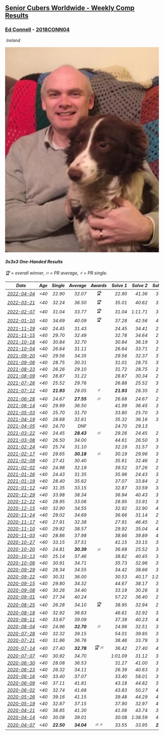 <style>table {white-space: nowrap;}</style>
<link rel="stylesheet" type="text/css" href="/scw-comp/css/flags.css" />

## [Senior Cubers Worldwide - Weekly Comp Results](/scw-comp/results/)
### [Ed Connell](README.md) - [2018CONN04](https://www.worldcubeassociation.org/persons/2018CONN04?event=333oh)

<i class="flag flag-IE" />&nbsp;Ireland

![Ed Connell](1583010027.jpg)

#### 3x3x3 One-Handed Results

<span style="white-space: nowrap;">🏆 = overall winner</span>, <span style="white-space: nowrap;">🔥 = PR average</span>, <span style="white-space: nowrap;">⚡ = PR single</span>.

| Date | Age | Single | Average | Awards | Solve 1 | Solve 2 | Solve 3 | Solve 4 | Solve 5 | Video |
| :--: | :--: | --: | --: | :--: | --: | --: | --: | --: | --: | :-- |
| [2022-04-04](../../results/2022-04-04/333oh.md) | <40 | 22.90 | 32.07 | 🏆 | 22.90 | 41.36 | 33.99 | 28.68 | 33.55 | [Desktop](https://www.facebook.com/events/655069328915915/permalink/663064401449741) / [Mobile](https://m.facebook.com/events/655069328915915?view=permalink&id=663064401449741) |
| [2022-03-21](../../results/2022-03-21/333oh.md) | <40 | 32.24 | 36.50 | 🏆 | 35.01 | 40.62 | 32.24 | 33.88 | 46.57 | [Desktop](https://www.facebook.com/events/1418360898645376/permalink/1427023837779082) / [Mobile](https://m.facebook.com/events/1418360898645376?view=permalink&id=1427023837779082) |
| [2022-02-07](../../results/2022-02-07/333oh.md) | <40 | 31.04 | 33.77 | 🏆 | 31.04 | 1:11.71 | 36.18 | 33.78 | 31.36 | [Desktop](https://www.facebook.com/events/1012592279358180/permalink/1016360735648001) / [Mobile](https://m.facebook.com/events/1012592279358180?view=permalink&id=1016360735648001) |
| [2022-01-10](../../results/2022-01-10/333oh.md) | <40 | 34.69 | 40.09 | 🏆 | 37.28 | 42.56 | 40.42 | 34.69 | 47.11 | [Desktop](https://www.facebook.com/events/461056852143654/permalink/465067811742558) / [Mobile](https://m.facebook.com/events/461056852143654?view=permalink&id=465067811742558) |
| [2021-11-29](../../results/2021-11-29/333oh.md) | <40 | 24.45 | 31.43 |  | 24.45 | 34.41 | 29.23 | 34.49 | 30.64 | [Desktop](https://www.facebook.com/events/401731615009477/permalink/410270407488931) / [Mobile](https://m.facebook.com/events/401731615009477?view=permalink&id=410270407488931) |
| [2021-11-15](../../results/2021-11-15/333oh.md) | <40 | 29.70 | 32.49 |  | 32.78 | 34.64 | 29.70 | 36.61 | 30.05 | [Desktop](https://www.facebook.com/events/717487009641909/permalink/720652699325340) / [Mobile](https://m.facebook.com/events/717487009641909?view=permalink&id=720652699325340) |
| [2021-10-18](../../results/2021-10-18/333oh.md) | <40 | 30.84 | 32.70 |  | 30.84 | 36.19 | 33.69 | 32.59 | 31.82 | [Desktop](https://www.facebook.com/events/261213032615951/permalink/265379568865964) / [Mobile](https://m.facebook.com/events/261213032615951?view=permalink&id=265379568865964) |
| [2021-10-04](../../results/2021-10-04/333oh.md) | <40 | 26.64 | 31.11 |  | 26.64 | 33.71 | 27.71 | 31.92 | 34.57 | [Desktop](https://www.facebook.com/events/1102565390277531/permalink/1105958516604885) / [Mobile](https://m.facebook.com/events/1102565390277531?view=permalink&id=1105958516604885) |
| [2021-09-20](../../results/2021-09-20/333oh.md) | <40 | 29.56 | 34.35 |  | 29.56 | 32.37 | 37.09 | 36.43 | 34.24 | [Desktop](https://www.facebook.com/events/836337370416586/permalink/844169982966658) / [Mobile](https://m.facebook.com/events/836337370416586?view=permalink&id=844169982966658) |
| [2021-09-06](../../results/2021-09-06/333oh.md) | <40 | 28.75 | 30.31 |  | 31.01 | 28.75 | 31.30 | 30.04 | 29.89 | [Desktop](https://www.facebook.com/events/208105634636421/permalink/215869670526684) / [Mobile](https://m.facebook.com/events/208105634636421?view=permalink&id=215869670526684) |
| [2021-08-23](../../results/2021-08-23/333oh.md) | <40 | 26.26 | 29.10 |  | 31.72 | 28.75 | 27.18 | 31.38 | 26.26 | [Desktop](https://www.facebook.com/events/992549044856331/permalink/1001630130614889) / [Mobile](https://m.facebook.com/events/992549044856331?view=permalink&id=1001630130614889) |
| [2021-08-09](../../results/2021-08-09/333oh.md) | <40 | 28.87 | 31.22 |  | 28.87 | 30.34 | 29.59 | 33.74 | 36.07 | [Desktop](https://www.facebook.com/events/799005364067137/permalink/805615186739488) / [Mobile](https://m.facebook.com/events/799005364067137?view=permalink&id=805615186739488) |
| [2021-07-26](../../results/2021-07-26/333oh.md) | <40 | 25.52 | 29.76 |  | 26.88 | 25.52 | 35.52 | 37.58 | 26.87 | [Desktop](https://www.facebook.com/events/345405150546336/permalink/349869943433190) / [Mobile](https://m.facebook.com/events/345405150546336?view=permalink&id=349869943433190) |
| [2021-07-12](../../results/2021-07-12/333oh.md) | <40 | **21.93** | 28.05 | ⚡ | **21.93** | 28.35 | 28.27 | 34.28 | 27.54 | [Desktop](https://www.facebook.com/events/511699716713156/permalink/514952819721179) / [Mobile](https://m.facebook.com/events/511699716713156?view=permalink&id=514952819721179) |
| [2021-06-28](../../results/2021-06-28/333oh.md) | <40 | 24.67 | **27.55** | 🔥 | 26.68 | 24.67 | 27.89 | 28.08 | 30.76 | [Desktop](https://www.facebook.com/events/849999075950147/permalink/860027751613946) / [Mobile](https://m.facebook.com/events/849999075950147?view=permalink&id=860027751613946) |
| [2021-06-14](../../results/2021-06-14/333oh.md) | <40 | 29.99 | 36.50 |  | 41.99 | 36.45 | 39.80 | 29.99 | 33.25 | [Desktop](https://www.facebook.com/events/318989363128881/permalink/324038835957267) / [Mobile](https://m.facebook.com/events/318989363128881?view=permalink&id=324038835957267) |
| [2021-05-03](../../results/2021-05-03/333oh.md) | <40 | 25.70 | 31.70 |  | 33.80 | 25.70 | 38.30 | 32.56 | 28.75 | [Desktop](https://www.facebook.com/events/2542204919406396/permalink/2546705428956345) / [Mobile](https://m.facebook.com/events/2542204919406396?view=permalink&id=2546705428956345) |
| [2021-04-19](../../results/2021-04-19/333oh.md) | <40 | 28.68 | 32.61 |  | 35.32 | 36.16 | 32.05 | 28.68 | 30.46 | [Desktop](https://www.facebook.com/events/195346665532379/permalink/201596851574027) / [Mobile](https://m.facebook.com/events/195346665532379?view=permalink&id=201596851574027) |
| [2021-04-05](../../results/2021-04-05/333oh.md) | <40 | 24.70 | DNF |  | 24.70 | 29.13 | DNF | DNF | 31.04 | [Desktop](https://www.facebook.com/events/486157032419819/permalink/492932781742244) / [Mobile](https://m.facebook.com/events/486157032419819?view=permalink&id=492932781742244) |
| [2021-03-22](../../results/2021-03-22/333oh.md) | <40 | 24.45 | **28.43** | 🔥 | 29.26 | 24.45 | 28.11 | 27.92 | 34.02 | [Desktop](https://www.facebook.com/events/802754890451423/permalink/808071133253132) / [Mobile](https://m.facebook.com/events/802754890451423?view=permalink&id=808071133253132) |
| [2021-03-08](../../results/2021-03-08/333oh.md) | <40 | 26.50 | 34.00 |  | 44.61 | 26.50 | 30.00 | 41.90 | 30.09 | [Desktop](https://www.facebook.com/events/286026952942446/permalink/292916318920176) / [Mobile](https://m.facebook.com/events/286026952942446?view=permalink&id=292916318920176) |
| [2021-02-24](../../results/2021-02-24/333oh.md) | <40 | 25.74 | 31.10 |  | 32.19 | 31.57 | 31.51 | 25.74 | 30.21 | [Desktop](https://www.facebook.com/events/264199631979561/permalink/267576158308575) / [Mobile](https://m.facebook.com/events/264199631979561?view=permalink&id=267576158308575) |
| [2021-02-17](../../results/2021-02-17/333oh.md) | <40 | 29.65 | **30.18** | 🔥 | 30.19 | 29.96 | 30.39 | 29.65 | 56.91 | [Desktop](https://www.facebook.com/events/2846210318979915/permalink/2850026455264968) / [Mobile](https://m.facebook.com/events/2846210318979915?view=permalink&id=2850026455264968) |
| [2021-02-09](../../results/2021-02-09/333oh.md) | <40 | 27.41 | 30.40 |  | 35.61 | 32.46 | 27.41 | 27.93 | 30.80 | [Desktop](https://www.facebook.com/events/749806039307047/permalink/753191695635148) / [Mobile](https://m.facebook.com/events/749806039307047?view=permalink&id=753191695635148) |
| [2021-02-02](../../results/2021-02-02/333oh.md) | <40 | 24.98 | 32.19 |  | 39.52 | 37.26 | 24.98 | 27.17 | 32.15 | [Desktop](https://www.facebook.com/events/176364004262939/permalink/179049530661053) / [Mobile](https://m.facebook.com/events/176364004262939?view=permalink&id=179049530661053) |
| [2021-01-26](../../results/2021-01-26/333oh.md) | <40 | 24.43 | 31.35 |  | 35.96 | 24.43 | 32.57 | 27.62 | 33.86 | [Desktop](https://www.facebook.com/events/415506712992555/permalink/418051899404703) / [Mobile](https://m.facebook.com/events/415506712992555?view=permalink&id=418051899404703) |
| [2021-01-19](../../results/2021-01-19/333oh.md) | <40 | 28.40 | 35.62 |  | 37.07 | 33.84 | 28.40 | 35.94 | 43.85 | [Desktop](https://www.facebook.com/events/259430338941057/permalink/262667745283983) / [Mobile](https://m.facebook.com/events/259430338941057?view=permalink&id=262667745283983) |
| [2021-01-12](../../results/2021-01-12/333oh.md) | <40 | 31.35 | 33.15 |  | 32.87 | 33.59 | 38.26 | 32.99 | 31.35 | [Desktop](https://www.facebook.com/events/154842819532367/permalink/157170009299648) / [Mobile](https://m.facebook.com/events/154842819532367?view=permalink&id=157170009299648) |
| [2020-12-29](../../results/2020-12-29/333oh.md) | <40 | 33.98 | 38.34 |  | 36.94 | 40.43 | 37.65 | 43.70 | 33.98 | [Desktop](https://www.facebook.com/events/807437066779451/permalink/809977266525431) / [Mobile](https://m.facebook.com/events/807437066779451?view=permalink&id=809977266525431) |
| [2020-12-22](../../results/2020-12-22/333oh.md) | <40 | 28.95 | 33.06 |  | 28.95 | 33.91 | 31.01 | 46.60 | 34.25 | [Desktop](https://www.facebook.com/events/758481858355136/permalink/762336747969647) / [Mobile](https://m.facebook.com/events/758481858355136?view=permalink&id=762336747969647) |
| [2020-12-15](../../results/2020-12-15/333oh.md) | <40 | 32.90 | 34.55 |  | 32.92 | 32.90 | 41.26 | 36.19 | 34.55 | [Desktop](https://www.facebook.com/events/804969103386330/permalink/807249976491576) / [Mobile](https://m.facebook.com/events/804969103386330?view=permalink&id=807249976491576) |
| [2020-11-24](../../results/2020-11-24/333oh.md) | <40 | 29.02 | 34.69 |  | 36.66 | 31.14 | 29.02 | 36.26 | 42.06 | [Desktop](https://www.facebook.com/events/418254925863499/permalink/422356948786630) / [Mobile](https://m.facebook.com/events/418254925863499?view=permalink&id=422356948786630) |
| [2020-11-17](../../results/2020-11-17/333oh.md) | <40 | 27.91 | 32.38 |  | 27.91 | 46.45 | 29.63 | 32.38 | 35.13 | [Desktop](https://www.facebook.com/events/770207250227350/permalink/774131459834929) / [Mobile](https://m.facebook.com/events/770207250227350?view=permalink&id=774131459834929) |
| [2020-11-10](../../results/2020-11-10/333oh.md) | <40 | 29.92 | 38.57 |  | 29.92 | 35.04 | 49.24 | 46.88 | 33.80 | [Desktop](https://www.facebook.com/events/355672432175632/permalink/359167785159430) / [Mobile](https://m.facebook.com/events/355672432175632?view=permalink&id=359167785159430) |
| [2020-11-03](../../results/2020-11-03/333oh.md) | <40 | 28.86 | 37.98 |  | 38.66 | 39.89 | 48.27 | 28.86 | 35.40 | [Desktop](https://www.facebook.com/events/1239637256416110/permalink/1244085775971258) / [Mobile](https://m.facebook.com/events/1239637256416110?view=permalink&id=1244085775971258) |
| [2020-10-27](../../results/2020-10-27/333oh.md) | <40 | 33.15 | 37.51 |  | 41.15 | 33.15 | 34.76 | 45.10 | 36.62 | [Desktop](https://www.facebook.com/events/2645965315652815/permalink/2669695813279765) / [Mobile](https://m.facebook.com/events/2645965315652815?view=permalink&id=2669695813279765) |
| [2020-10-20](../../results/2020-10-20/333oh.md) | <40 | 24.81 | **30.39** | 🔥 | 36.68 | 25.52 | 34.86 | 24.81 | 30.79 | [Desktop](https://www.facebook.com/events/2855876438029747/permalink/2867546170196107) / [Mobile](https://m.facebook.com/events/2855876438029747?view=permalink&id=2867546170196107) |
| [2020-10-13](../../results/2020-10-13/333oh.md) | <40 | 25.14 | 37.46 |  | 38.82 | 40.45 | 33.11 | 43.44 | 25.14 | [Desktop](https://www.facebook.com/events/2855876438029747/permalink/2862402260710498) / [Mobile](https://m.facebook.com/events/2855876438029747?view=permalink&id=2862402260710498) |
| [2020-10-06](../../results/2020-10-06/333oh.md) | <40 | 30.91 | 34.71 |  | 35.73 | 32.96 | 36.23 | 35.43 | 30.91 | [Desktop](https://www.facebook.com/events/2645965315652815/permalink/2649943645254982) / [Mobile](https://m.facebook.com/events/2645965315652815?view=permalink&id=2649943645254982) |
| [2020-09-29](../../results/2020-09-29/333oh.md) | <40 | 28.34 | 34.55 |  | 34.42 | 38.66 | 36.27 | 28.34 | 32.95 | [Desktop](https://www.facebook.com/events/1202263490156156/permalink/1206731293042709) / [Mobile](https://m.facebook.com/events/1202263490156156?view=permalink&id=1206731293042709) |
| [2020-09-22](../../results/2020-09-22/333oh.md) | <40 | 30.31 | 36.00 |  | 30.53 | 40.17 | 1:21.31 | 30.31 | 37.31 | [Desktop](https://www.facebook.com/events/349197636276246/permalink/352437259285617) / [Mobile](https://m.facebook.com/events/349197636276246?view=permalink&id=352437259285617) |
| [2020-09-15](../../results/2020-09-15/333oh.md) | <40 | 29.80 | 34.32 |  | 44.67 | 38.17 | 32.15 | 32.63 | 29.80 | [Desktop](https://www.facebook.com/events/3404368289613252/permalink/3421844847865596) / [Mobile](https://m.facebook.com/events/3404368289613252?view=permalink&id=3421844847865596) |
| [2020-09-08](../../results/2020-09-08/333oh.md) | <40 | 30.26 | 34.40 |  | 33.19 | 30.26 | 38.88 | 36.46 | 33.55 | [Desktop](https://www.facebook.com/events/660661614881054/permalink/664233311190551) / [Mobile](https://m.facebook.com/events/660661614881054?view=permalink&id=664233311190551) |
| [2020-09-01](../../results/2020-09-01/333oh.md) | <40 | 27.34 | 40.24 |  | 57.22 | 36.40 | 27.34 | 36.83 | 47.48 | [Desktop](https://www.facebook.com/events/652945192290048/permalink/658566631727904) / [Mobile](https://m.facebook.com/events/652945192290048?view=permalink&id=658566631727904) |
| [2020-08-25](../../results/2020-08-25/333oh.md) | <40 | 26.28 | 34.10 | 🏆 | 38.95 | 32.94 | 26.28 | 35.29 | 34.06 | [Desktop](https://www.facebook.com/events/2812216602434889/permalink/2818220848501131) / [Mobile](https://m.facebook.com/events/2812216602434889?view=permalink&id=2818220848501131) |
| [2020-08-18](../../results/2020-08-18/333oh.md) | <40 | 32.92 | 36.63 |  | 46.61 | 32.92 | 33.75 | 41.92 | 34.21 | [Desktop](https://www.facebook.com/events/357518755418063/permalink/362317608271511) / [Mobile](https://m.facebook.com/events/357518755418063?view=permalink&id=362317608271511) |
| [2020-08-11](../../results/2020-08-11/333oh.md) | <40 | 33.67 | 39.09 |  | 37.39 | 40.23 | 40.90 | 33.67 | 39.66 | [Desktop](https://www.facebook.com/events/338631130511019/permalink/342505583456907) / [Mobile](https://m.facebook.com/events/338631130511019?view=permalink&id=342505583456907) |
| [2020-08-04](../../results/2020-08-04/333oh.md) | <40 | 24.96 | **32.70** | 🔥 | 24.96 | 32.51 | 33.91 | 31.67 | 35.32 | [Desktop](https://www.facebook.com/events/748440219235440/permalink/751570768922385) / [Mobile](https://m.facebook.com/events/748440219235440?view=permalink&id=751570768922385) |
| [2020-07-28](../../results/2020-07-28/333oh.md) | <40 | 32.32 | 39.15 |  | 54.01 | 39.85 | 36.48 | 41.13 | 32.32 | [Desktop](https://www.facebook.com/events/708566320000803/permalink/711773733013395) / [Mobile](https://m.facebook.com/events/708566320000803?view=permalink&id=711773733013395) |
| [2020-07-21](../../results/2020-07-21/333oh.md) | <40 | 31.86 | 36.76 |  | 38.46 | 33.79 | 38.03 | 50.31 | 31.86 | [Desktop](https://www.facebook.com/events/1842039515939197/permalink/1845900735553075) / [Mobile](https://m.facebook.com/events/1842039515939197?view=permalink&id=1845900735553075) |
| [2020-07-14](../../results/2020-07-14/333oh.md) | <40 | 27.40 | **32.78** | 🏆 🔥 | 36.42 | 27.40 | 45.09 | 30.96 | 30.96 | [Desktop](https://www.facebook.com/events/1157754364595802/permalink/1161736094197629) / [Mobile](https://m.facebook.com/events/1157754364595802?view=permalink&id=1161736094197629) |
| [2020-07-07](../../results/2020-07-07/333oh.md) | <40 | 30.92 | 34.70 |  | 1:01.09 | 31.12 | 38.33 | 30.92 | 34.66 | [Desktop](https://www.facebook.com/events/271667090769235/permalink/274228190513125) / [Mobile](https://m.facebook.com/events/271667090769235?view=permalink&id=274228190513125) |
| [2020-06-30](../../results/2020-06-30/333oh.md) | <40 | 28.08 | 36.53 |  | 31.27 | 41.00 | 37.33 | 28.08 | 50.80 | [Desktop](https://www.facebook.com/events/679860472562391/permalink/682340925647679) / [Mobile](https://m.facebook.com/events/679860472562391?view=permalink&id=682340925647679) |
| [2020-06-23](../../results/2020-06-23/333oh.md) | <40 | 26.32 | 34.11 |  | 26.39 | 40.63 | 36.08 | 39.87 | 26.32 | [Desktop](https://www.facebook.com/events/722150235200875/permalink/724951148254117) / [Mobile](https://m.facebook.com/events/722150235200875?view=permalink&id=724951148254117) |
| [2020-06-16](../../results/2020-06-16/333oh.md) | <40 | 33.40 | 37.07 |  | 33.40 | 58.01 | 37.75 | 38.54 | 34.91 | [Desktop](https://www.facebook.com/events/604103587178706/permalink/607132633542468) / [Mobile](https://m.facebook.com/events/604103587178706?view=permalink&id=607132633542468) |
| [2020-06-09](../../results/2020-06-09/333oh.md) | <40 | 37.11 | 41.81 |  | 43.18 | 44.82 | 37.11 | 43.93 | 38.31 | [Desktop](https://www.facebook.com/events/903549840109576/permalink/906641523133741) / [Mobile](https://m.facebook.com/events/903549840109576?view=permalink&id=906641523133741) |
| [2020-06-02](../../results/2020-06-02/333oh.md) | <40 | 32.74 | 41.68 |  | 43.83 | 50.27 | 41.46 | 32.74 | 39.74 | [Desktop](https://www.facebook.com/events/3373950429496747/permalink/3381573405401116) / [Mobile](https://m.facebook.com/events/3373950429496747?view=permalink&id=3381573405401116) |
| [2020-05-26](../../results/2020-05-26/333oh.md) | <40 | 39.16 | 41.15 |  | 39.48 | 44.29 | 44.58 | 39.16 | 39.67 | [Desktop](https://www.facebook.com/events/688407551989463/permalink/691149815048570) / [Mobile](https://m.facebook.com/events/688407551989463?view=permalink&id=691149815048570) |
| [2020-05-19](../../results/2020-05-19/333oh.md) | <40 | 32.87 | 37.15 |  | 37.90 | 32.97 | 40.59 | 46.65 | 32.87 | [Desktop](https://www.facebook.com/events/1880761498725633/permalink/1885626538239129) / [Mobile](https://m.facebook.com/events/1880761498725633?view=permalink&id=1885626538239129) |
| [2020-04-21](../../results/2020-04-21/333oh.md) | <40 | 38.85 | 41.30 |  | 41.06 | 43.74 | 39.11 | 45.25 | 38.85 | [Desktop](https://www.facebook.com/events/880278499062375/permalink/883221008768124) / [Mobile](https://m.facebook.com/events/880278499062375?view=permalink&id=883221008768124) |
| [2020-04-14](../../results/2020-04-14/333oh.md) | <40 | 30.08 | 39.01 |  | 30.08 | 1:38.59 | 46.42 | 39.87 | 30.75 | [Desktop](https://www.facebook.com/events/982619255468618/permalink/985752388488638) / [Mobile](https://m.facebook.com/events/982619255468618?view=permalink&id=985752388488638) |
| [2020-04-07](../../results/2020-04-07/333oh.md) | <40 | **22.50** | **34.04** | 🔥 ⚡ | 33.55 | 33.95 | **22.50** | 40.72 | 34.62 | [Desktop](https://www.facebook.com/events/682716079141575/permalink/684177285662121) / [Mobile](https://m.facebook.com/events/682716079141575?view=permalink&id=684177285662121) |


<!-- Global site tag (gtag.js) - Google Analytics -->
<script async src="https://www.googletagmanager.com/gtag/js?id=UA-86348435-3"></script>
<script>window.dataLayer = window.dataLayer || []; function gtag() {dataLayer.push(arguments);} gtag('js', new Date()); gtag('config', 'UA-86348435-3');</script>
